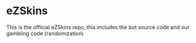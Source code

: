 # eZSkins
This is the official eZSkins repo, this includes the bot source code and our gambling code (randomization)
